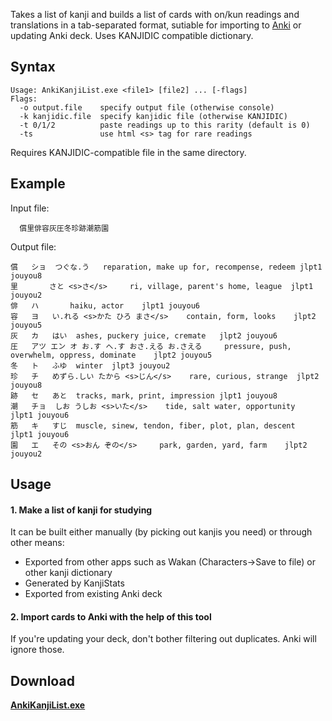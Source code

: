 Takes a list of kanji and builds a list of cards with on/kun readings and translations in a tab-separated format, sutiable for importing to [Anki](http://ankisrs.net/) or updating Anki deck. Uses KANJIDIC compatible dictionary.

## Syntax
```
Usage: AnkiKanjiList.exe <file1> [file2] ... [-flags]
Flags:
  -o output.file    specify output file (otherwise console)
  -k kanjidic.file  specify kanjidic file (otherwise KANJIDIC)
  -t 0/1/2          paste readings up to this rarity (default is 0)
  -ts               use html <s> tag for rare readings
```

Requires KANJIDIC-compatible file in the same directory.

## Example
Input file:
```
  ﻿償里俳容灰圧冬珍跡潮筋園
```

Output file:
```
償	ショ	つぐな.う 	reparation, make up for, recompense, redeem	jlpt1 jouyou8
里		さと <s>さ</s> 	ri, village, parent's home, league	jlpt1 jouyou2
俳	ハ		haiku, actor	jlpt1 jouyou6
容	ヨ	い.れる <s>かた ひろ まさ</s> 	contain, form, looks	jlpt2 jouyou5
灰	カ	はい 	ashes, puckery juice, cremate	jlpt2 jouyou6
圧	アツ エン オ	お.す へ.す おさ.える お.さえる 	pressure, push, overwhelm, oppress, dominate	jlpt2 jouyou5
冬	ト	ふゆ 	winter	jlpt3 jouyou2
珍	チ	めずら.しい たから <s>じん</s> 	rare, curious, strange	jlpt2 jouyou8
跡	セ	あと 	tracks, mark, print, impression	jlpt1 jouyou8
潮	チョ	しお うしお <s>いた</s> 	tide, salt water, opportunity	jlpt1 jouyou6
筋	キ	すじ 	muscle, sinew, tendon, fiber, plot, plan, descent	jlpt1 jouyou6
園	エ	その <s>おん ぞの</s> 	park, garden, yard, farm	jlpt2 jouyou2
```

## Usage
#### 1. Make a list of kanji for studying
It can be built either manually (by picking out kanjis you need) or through other means:

  * Exported from other apps such as Wakan (Characters->Save to file) or other kanji dictionary
  * Generated by KanjiStats
  * Exported from existing Anki deck

#### 2. Import cards to Anki with the help of this tool
If you're updating your deck, don't bother filtering out duplicates. Anki will ignore those.


## Download
**[AnkiKanjiList.exe](http://googledrive.com/host/0B6e6N2yLg25MTlp3WkpfbG9ySGM/AnkiKanjiList.exe)**